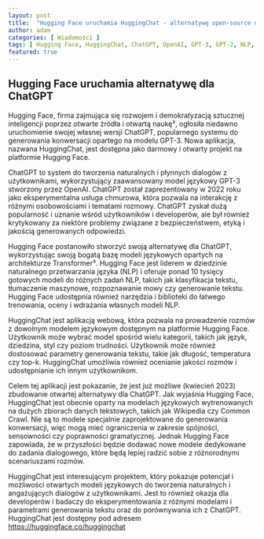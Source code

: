 ```yaml
---
layout: post
title:  "Hugging Face uruchamia HuggingChat - alternatywę open-source dla ChatGPT"
author: adam
categories: [ Wiadomości ]
tags: [ Hugging Face, HuggingChat, ChatGPT, OpenAI, GPT-3, GPT-2, NLP, AI ]
featured: true
---
```

Hugging Face uruchamia alternatywę dla ChatGPT
---
Hugging Face, firma zajmująca się rozwojem i demokratyzacją sztucznej inteligencji poprzez otwarte źródła i otwartą naukę³, ogłosiła niedawno uruchomienie swojej własnej wersji ChatGPT, popularnego systemu do generowania konwersacji opartego na modelu GPT-3. Nowa aplikacja, nazwana HuggingChat, jest dostępna jako darmowy i otwarty projekt na platformie Hugging Face.

ChatGPT to system do tworzenia naturalnych i płynnych dialogów z użytkownikami, wykorzystujący zaawansowany model językowy GPT-3 stworzony przez OpenAI. ChatGPT został zaprezentowany w 2022 roku jako eksperymentalna usługa chmurowa, która pozwala na interakcję z różnymi osobowościami i tematami rozmowy. ChatGPT zyskał dużą popularność i uznanie wśród użytkowników i developerów, ale był również krytykowany za niektóre problemy związane z bezpieczeństwem, etyką i jakością generowanych odpowiedzi.

Hugging Face postanowiło stworzyć swoją alternatywę dla ChatGPT, wykorzystując swoją bogatą bazę modeli językowych opartych na architekturze Transformer³. Hugging Face jest liderem w dziedzinie naturalnego przetwarzania języka (NLP) i oferuje ponad 10 tysięcy gotowych modeli do różnych zadań NLP, takich jak klasyfikacja tekstu, tłumaczenie maszynowe, rozpoznawanie mowy czy generowanie tekstu. Hugging Face udostępnia również narzędzia i biblioteki do łatwego trenowania, oceny i wdrażania własnych modeli NLP.

HuggingChat jest aplikacją webową, która pozwala na prowadzenie rozmów z dowolnym modelem językowym dostępnym na platformie Hugging Face. Użytkownik może wybrać model spośród wielu kategorii, takich jak język, dziedzina, styl czy poziom trudności. Użytkownik może również dostosować parametry generowania tekstu, takie jak długość, temperatura czy top-k. HuggingChat umożliwia również ocenianie jakości rozmów i udostępnianie ich innym użytkownikom.

Celem tej aplikacji jest pokazanie, że jest już możliwe (kwiecień 2023) zbudowanie otwartej alternatywy dla ChatGPT. Jak wyjaśnia Hugging Face, HuggingChat jest obecnie oparty na modelach językowych wytrenowanych na dużych zbiorach danych tekstowych, takich jak Wikipedia czy Common Crawl. Nie są to modele specjalnie zaprojektowane do generowania konwersacji, więc mogą mieć ograniczenia w zakresie spójności, sensowności czy poprawności gramatycznej. Jednak Hugging Face zapowiada, że w przyszłości będzie dodawać nowe modele dedykowane do zadania dialogowego, które będą lepiej radzić sobie z różnorodnymi scenariuszami rozmów.

HuggingChat jest interesującym projektem, który pokazuje potencjał i możliwości otwartych modeli językowych do tworzenia naturalnych i angażujących dialogów z użytkownikami. Jest to również okazja dla developerów i badaczy do eksperymentowania z różnymi modelami i parametrami generowania tekstu oraz do porównywania ich z ChatGPT. HuggingChat jest dostępny pod adresem https://huggingface.co/huggingchat